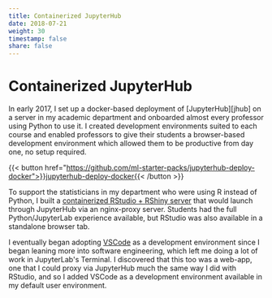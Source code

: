 ```yaml
---
title: Containerized JupyterHub
date: 2018-07-21
weight: 30
timestamp: false
share: false
---
```


# Containerized JupyterHub

In early 2017, I set up a docker-based deployment of [JupyterHub][jhub] on a server in my academic department and onboarded almost every professor using Python to use it.
I created development environments suited to each course and enabled professors to give their students a browser-based development environment which allowed them to be productive from day one, no setup required.


{{< button href="https://github.com/ml-starter-packs/jupyterhub-deploy-docker">}}jupyterhub-deploy-docker{{< /button >}}

To support the statisticians in my department who were using R instead of Python, I built a [containerized RStudio + RShiny server](/projects/etc/#statistical-dev-env) that would launch through JupyterHub via an nginx-proxy server.
Students had the full Python/JupyterLab experience available, but RStudio was also available in a standalone browser tab.

I eventually began adopting [VSCode](https://code.visualstudio.com/) as a development environment since I began leaning more into software engineering, which left me doing a lot of work in JupyterLab's Terminal.
I discovered that this too was a web-app, one that I could proxy via JupyterHub much the same way I did with RStudio, and so I added VSCode as a development environment available in my default user environment.

